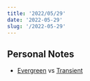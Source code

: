 ```yaml
---
title: '2022/05/29'
date: '2022-05-29'
slug: '/2022-05-29'
---
```


## Personal Notes

- [Evergreen](../Notes/Evergreen.md) vs [Transient](../Notes/Transient.md)
